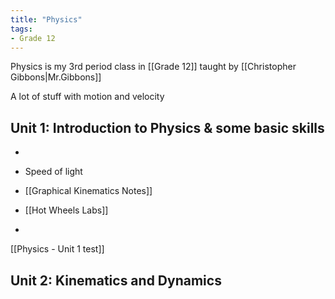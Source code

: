 ```yaml
---
title: "Physics"
tags:
- Grade 12
---
```


Physics is my 3rd period class in [[Grade 12]] taught by [[Christopher Gibbons|Mr.Gibbons]] 

A lot of stuff with motion and velocity

## Unit 1: Introduction to Physics & some basic skills

- 
- Speed of light 

- [[Graphical Kinematics Notes]]
- [[Hot Wheels Labs]]
- 

[[Physics - Unit 1 test]]

##  Unit 2: Kinematics and Dynamics

